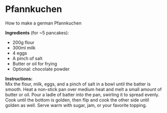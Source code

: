 # Pfannkuchen
How to make a german Pfannkuchen

**Ingredients** (for ~5 pancakes):  
- 200g flour  
- 300ml milk  
- 4 eggs  
- A pinch of salt  
- Butter or oil for frying  
- Optional: chocolate powder  

**Instructions:**  
Mix the flour, milk, eggs, and a pinch of salt in a bowl until the batter is smooth. Heat a non-stick pan over medium heat and melt a small amount of butter or oil. Pour a ladle of batter into the pan, swirling it to spread evenly. Cook until the bottom is golden, then flip and cook the other side until golden as well. Serve warm with sugar, jam, or your favorite topping.